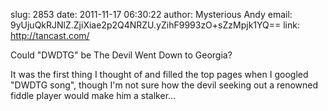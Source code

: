 slug:    2853
date:    2011-11-17 06:30:22
author:  Mysterious Andy
email:   9yUjuQkRJNlZ.ZjiXiae2p2Q4NRZU.yZihF9993zO+sZzMpjk1YQ==
link:     http://tancast.com/

Could "DWDTG" be The Devil Went Down to Georgia?

It was the first thing I thought of and filled the top pages when I
googled "DWDTG song", though I'm not sure how the devil seeking out a
renowned fiddle player would make him a stalker...
